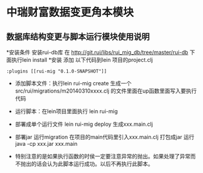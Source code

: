 # 中瑞财富数据变更角本模块

## 数据库结构变更与脚本运行模块使用说明
*安装条件 安装rui-db库 在 http://git.rui/libs/rui_mig_db/tree/master/rui-db 下面执行lein install
*安装
 添加 以下代码到lein 项目的project.clj
 ```
 :plugins [[rui-mig "0.1.0-SNAPSHOT"]]
 ```

* 添加脚本文件：执行lein rui-mig create 生成一个src/rui/migrations/m20140310xxxx.clj 的文件里面在up函数里面写入要执行代码

* 运行脚本：在lein项目里面执行 lein rui-mig

* 部署成单个运行文件 lein rui-mig deploy 生成xxx.main.clj

* 部署jar 运行migration 在项目的main代码里引入xxx.main.clj 打包成jar 运行 java -cp xxx.jar xxx.main

* 特别注意的是如果执行函数的时侯一定要注意异常的抛出。如果处理了异常而不抛出的话会认为此脚本运行成功。以后不再执行此脚本。



